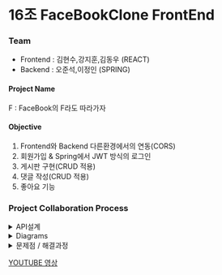 # 16조 FaceBookClone FrontEnd

### Team
+ Frontend : 김현수,강지훈,김동우 (REACT)
+ Backend :  오준석,이정인 (SPRING)

#### Project Name
F : FaceBook의 F라도 따라가자

#### Objective
1. Frontend와 Backend 다른환경에서의 연동(CORS)
2. 회원가입 & Spring에서 JWT 방식의 로그인
3. 게시판 구현(CRUD 적용)
4. 댓글 작성(CRUD 적용)
5. 좋아요 기능

### Project Collaboration Process
<details markdown = "1">
<summary>
API설계
</summary>
 <div style="width:700px; margin: auto" >

[NOTION](https://www.notion.so/5-0b6bbc932fe3490093273e632f312d9f) 

### 로그인/회원가입
|기능　　　　　|Method|URL|Request|Response|
|---|---|---|---|---|
|로그인|POST|/user/login|{<br>userId: userId<br>pwd: pwd<br>}|{<br>statusCode : 200<br>responseMessage: 로그인 성공<br>jwtToken: jwtToken,<br>userId: userId<br>}|
|회원가입|POST|/user/register|{<br>userId: userId<br>pwd: pwd<br>fistName: fistName<br>lastName: lastName<br>birth: birth<br>sex: sex<br>}|{<br>firstName: firstName<br>lastName: lastName<br>sex: sex<br>birth: birth<br>id: id<br>responseMessage: responseMessage<br>userId: userId<br>statusCode: statusCode<br>result: result<br>}|
|사용자 프로필 이미지 변경|PUT|/user/info<br> optional Header :Authorization="Bearer<br>  eyJhbGciOiJIUzI<br> 1NiJ9.eyJzdWIiOiJy<br> b2NraW5d4cCI6<br> MTYzNDY1MzEwN<br> n0.fR3PrXfjAGWD8<br> 5YaXw9dmXSvXcJ9<br> dBtvnb2sHsS9j_U"|{<br>imageUrl: imageUrl<br>}|{<br>statusCode : 200<br>responseMessage: 사용자 이미지 수정 완료<br>userId: userId<br>imageUrl: imageUrl<br>}|
|사용자 정보 조회|POST|/user/info<br> optional Header :<br>Authorization="Bearer<br> eyJhbGciOiJIUzI1<br>NiJ9.eyJzdWIiOiJy<br>b2NraW5<br>d4cCI6MTYzNDY<br>1MzEwNn0.fR3PrXf<br>jAGWD85YaXw9dmXSvXcJ9<br>dBtvnb2sHsS9j_U"|-|{<br>statusCode : 200<br>responseMessage: 사용자 정보 전달<br>userId: userId<br>firstName: firstName<br>lastName: lastName<br>imageUrl: imageUrl<br>}|
|전체 사용자 정보 조회|GET|/user/list<br>Header :<br> Authorization="Bearer <br> eyJhbGciOiJIUzI1N<br> iJ9.eyJzdWIiO<br> iJyb2NraW5d4cCI6MTYz<br> NDY1MzEwNn0.fR3P<br> rXfjAGWD85YaXw<br> 9dmXSvXcJ9dBtvnb2<br> sHsS9j_U"<br> 토큰 헤더 추가하면<br>  로그인한 유저 정보를<br>  뺀 나머지 유저<br>  정보 전달|-|{<br>statusCode : 200<br>responseMessage: 사용자 리스트 전달<br>users:[{<br>userId: userId<br>firstName: firstName<br>lastName: lastName<br>imageUrl: imageUrl<br>}]<br>}|

### 게시글,댓글
|기능　　　　　|Method|URL|Request|Response|
|---|---|---|---|---|
|게시글 작성|POST|/post|{<br>content: content<br>imageUrl: imageUrl<br>}|{<br>statusCode : 200<br>responseMessage: 게시글 작성 성공<br>}|
|게시글 수정|PUT|/post/{postId}<br>Header :<br>Authorization="Bearer<br> eyJhbGciOiJIUz<br>I1NiJ9.eyJzdWIi<br>OiJyb2NraW5d4<br>cCI6MTYzNDY<br>MzEwNn0.fR3PrX<br>fjAGWD85YaXw9<br>dmXSvXcJ9dBt<br>vnb2sHsS9j_U"|{<br>content: content<br>imageUrl: imageUrl<br>}|{<br>post: {<br>postId: postId<br>content: content<br>imageUrl: imageUrl<br>createdAt: createdAt<br>firstName: firstName<br>lastName: lastName<br>likeCount: likeCount<br>commentCount: commentCount<br>comments: comments<br>liked: liked<br>},<br>responseMessage: <br>responseMessage<br>statusCode: <br>statusCode<br>}|
|게시글 삭제|DELETE|/post/{postId}<br>Header : Authorization="Bearer<br> eyJhbGciOiJIUzI<br>1NiJ9.eyJzdWIiOiJyb<br>2NraW5d4cCI6MTYzNDY1<br>MzEwNn0.fR3PrX<br>fjAGWD85YaXw9dmX<br>SvXcJ9dBtvnb2<br>sHsS9j_U"|-|{<br>statusCode : 200<br>responseMessage: 게시글 삭제 성공<br>}|
|게시글 조회|GET|/post?page=page<br>optional <br>Header : Authorization="Bearer<br> eyJhbGciOiJIUzI1Ni<br>J9.eyJzdWIiOiJ<br>yb2NraW5d4cCI6MTYzND<br>Y1MzEwNn0.fR3PrXf<br>jAGWD85YaXw9dmXS<br>vXcJ9dBtvnb2s<br>HsS9j_U"<br>토큰 헤더 추가하면<br> 로그인한 사용자의<br> 게시글별 좋아요<br> 상태 확인 가능<br>추가하지 않으면 <br>모든 게시글 좋아요<br> 상태 false 및 <br>username = "guest"|-|{<br>statusCode : 200<br>responseMessage: 게시글 조회 성공<br>page: page<br>totalPage: totalPage<br>username: username<br>userImageUrl: userImageUrl<br>posts:[{<br>postId: postId<br>content: content<br>imageUrl: imageUrl<br>createdAt: createdAt<br>firstName: firstName<br>lastName: lastName<br>likeCount: likeCount<br>commentCount: commentCount<br>isLiked: isLiked<br>comments: [{<br>commentId:commentId<br>content:content<br>userImageUrl: userImageUrl<br>createdAt: createdAt<br>userId: userId<br>firstName: firstName<br>lastName: lastName}]<br>}]<br>}|
|댓글삭제|DELETE|/comment/{commentId}<br>Header :<br> Authorization="Bearer <br>eyJhbGciOiJ<br>IUzI1NiJ9.eyJzdW<br>IiOiJyb2Nr<br>aW5d4cCI6MTY<br>NDY1MzEwNn0.f<br>R3PrXfjAGWD85Ya<br>Xw9dmXSvXcJ9d<br>Btvnb2sHsS9j_U"|-|{<br>statusCode : 200<br>responseMessage: 댓글 삭제 성공<br>postId: postId<br>}|
|댓글수정|PUT|/comment/{commentId}<br>Header :<br> Authorization="Bearer<br> eyJhbGciOiJIUzI1Ni<br>J9.eyJzdWIiOiJyb2NraW<br>5d4cCI6MTYzNDY1Mz<br>EwNn0.fR3PrXfjAGWD<br>85YaXw9dmXSvXc<br>J9dBtvnb2sHsS9j_U"|{<br>content: content<br>}|{<br>comment: {<br>commentId: commentId<br>content: content<br>createdAt: createdAt<br>userId: userId<br>userImageUrl: userImageUrl<br>firstName: firstName<br>lastName: lastName<br>},<br>postId: postId<br>responseMessage: 댓글 수정 성공<br>statusCode: 200<br>}|
|댓글작성|POST|/comment<br>Header : <br>Authorization="Bearer<br> eyJhbGciOiJIUzI1N<br>iJ9.eyJzdWIiOiJyb<br>2NraW5d4cCI6MTYzND<br>Y1MzEwNn0.fR3Pr<br>XfjAGWD85YaXw9dm<br>XSvXcJ9dBtvn<br>b2sHsS9j_U"|{<br>content: content<br>postId: postId<br>}|{<br>statusCode : 200<br>responseMessage: 댓글 생성 성공<br>comment: {<br>commentId:commentId<br>content:content<br>userImageUrl: userImageUrl<br>createdAt: createdAt<br>userId: userId<br>firstName: firstName<br>lastName: lastName}<br>}|
|좋아요 변경|POST|/post/{postId}/like<br>Header : <br>Authorization="Bearer<br> eyJhbGciOiJIUzI<br>1NiJ9.eyJzdWIiOiJyb<br>2NraW5d4cCI6MTYzNDY<br>1MzEwNn0.fR3PrXfj<br>AGWD85YaXw9dmXSvX<br>cJ9dBtvnb2sHsS9j_U"|-|{<br>isLiked: isLiked<br>statusCode : 200<br>responseMessage: 좋아요 변경 성공<br>}|



 </div></details>

<details markdown = "1">
<summary>
Diagrams
</summary>
 <div>
<img src= "https://media.vlpt.us/images/junseokoo/post/982e77ed-0fde-4d5b-8dcd-3ddfed639e69/image.png">
 </div></details>


<details markdown = "1">
<summary>
문제점 / 해결과정
</summary>

+ ## 페이스북의 아이콘 및 스타일 그대로 따라하기
클론코딩의 키포인트는 대상을 얼마나 디테일하게 분석하고 따라하는 거라고 생각한다. 보다 똑같이 따라하기 위해서 CSS 능력이 특히 많이 요구되는데 이 부분이 이번 클론코딩의 에로사항이었다. <br>
이미 서비스 되고 있는 수준의 웹페이지를 그대로 따라하기 위해 위치도 세밀하게 폰트 컬러도 크기도 세밀하게 조정하는 것은 여간 쉬운일이 아니었다. 개발자도구를 끼고 살며 일일이 폰트 크기를 확인하고 색을컬러피커로 찍어보는 일은 정말 손이 많이 갔었다. 또한 요소들의 정확한 배치를 조정하는 과정에서 어쩔 떈 여기로 밀리고 어쩔 땐 저기로 밀리는 것이 참 힘들었다. <br>
이런 에로사항을 해결한 방법은 그냥 더 많이 구글링하고 더 많이 코딩해보는 것 뿐이었다. 좀 더 편한 방법은 있을지언정 만능인 방법은 없었기에 최대한 많은 방법을 생각하고 실행했다. 그렇게 하나하나 심혈을기울여서 따라하다보니 어느새 요령이 생겼고 결국 100%까지는 아니더라도 꾀나 비슷하게 페이스북의 디자인을 따라할 수 있게 되었다.

</details>

[YOUTUBE 영상](https://youtu.be/ZZ4QNsdwrVo) 